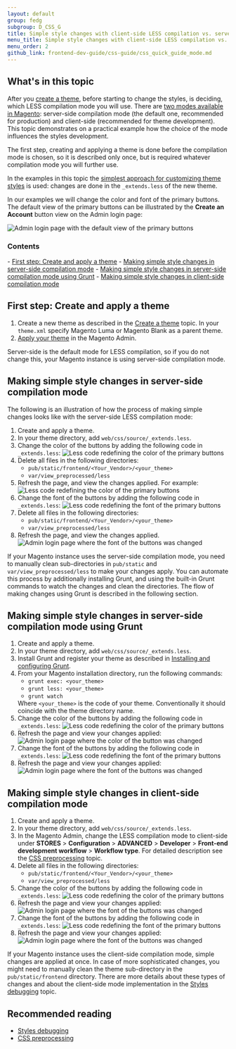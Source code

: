 ```yaml
---
layout: default
group: fedg
subgroup: D_CSS_G
title: Simple style changes with client-side LESS compilation vs. server-side
menu_title: Simple style changes with client-side LESS compilation vs. server-side
menu_order: 2
github_link: frontend-dev-guide/css-guide/css_quick_guide_mode.md
---
```

<h2> What's in this topic </h2>

After you <a href="{{site.gdeurl}}frontend-dev-guide/themes/theme-create.html" target="_blank">create a theme</a>, before starting to change the styles, is deciding, which LESS compilation mode you will use. There are <a href="{{site.gdeurl}}frontend-dev-guide/css-topics/css-preprocess.html#LESS compilation modes" target="_blank">two modes available in Magento</a>: server-side compilation mode (the default one, recommended for production) and client-side (recommended for theme development). 
This topic demonstrates on a practical example how the choice of the mode influences the styles development.

The first step, creating and applying a theme is done before the compilation mode is chosen, so it is described only once, but is required whatever compilation mode you will further use.

In the examples in this topic the <a href="{{site.gdeurl}}frontend-dev-guide/css-guide/css_quick_guide_approach.html#simple_extend">simplest approach for customizing theme styles</a> is used: changes are done in the `_extends.less` of the new theme. 

In our examples we will change the color and font of the primary buttons. The default view of the primary buttons can be illustrated by the **Create an Account** button view on the Admin login page:

<img src="{{site.baseurl}}common/images/extend_less_screenshot0.png" alt="Admin login page with the default view of the primary buttons">

<h3>Contents</h3>
- <a href="#first_step">First step: Create and apply a theme</a>
- <a href="#server-side">Making simple style changes in server-side compilation mode</a>
- <a href="#server-side-grunt">Making simple style changes in server-side compilation mode using Grunt</a>
- <a href="#client-side">Making simple style changes in client-side compilation mode</a>

<h2 id="first_step">First step: Create and apply a theme</h2>

1. Create a new theme as described in the <a href="{{site.gdeurl}}frontend-dev-guide/themes/theme-create.html" target="_blank">Create a theme</a> topic. In your `theme.xml` specify Magento Luma or Magento Blank as a parent theme.
2. <a href="{{site.gdeurl}}frontend-dev-guide/themes/theme-apply.html#theme-apply-apply">Apply your theme</a> in the Magento Admin.

Server-side is the default mode for LESS compilation, so if you do not change this, your Magento instance is using server-side compilation mode. 

<h2 id="server-side">Making simple style changes in server-side compilation mode</h2>

The following is an illustration of how the process of making simple changes looks like with the server-side LESS compilation mode:
<ol>
<li>Create and apply a theme.</li>
<li>In your theme directory, add <code>web/css/source/_extends.less</code>.</li>
<li>Change the color of the buttons by adding the following code in <code>_extends.less</code>:

<img src="{{ site.baseurl }}common/images/extend_less_code_1.png" alt="Less code redefining the color of the primary buttons">
<li>Delete all files in the following directories:
<ul>
<li><code>pub/static/frontend/&lt;Your_Vendor&gt;/&lt;your_theme&gt;</code></li>
<li><code>var/view_preprocessed/less</code></li>
</ul>
</li>
<li>Refresh the page, and view the changes applied. For example:

<img src="{{ site.baseurl }}common/images/extend_less_screenshot1.png" alt="Less code redefining the color of the primary buttons">
</li>
<li>Change the font of the buttons by adding the following code in <code>_extends.less</code>:

<img src="{{ site.baseurl }}common/images/extend_less_code_2.png" alt="Less code redefining the font of the primary buttons">
</li>
<li>Delete all files in the following directories:
<ul>
<li><code>pub/static/frontend/&lt;Your_Vendor&gt;/&lt;your_theme&gt;</code></li>
<li><code>var/view_preprocessed/less</code> </li>
</ul>
</li>
<li>Refresh the page, and view the changes applied. 

<img src="{{ site.baseurl }}common/images/extend_less_screenshot2.png" alt="Admin login page where the font of the buttons was changed">
</li>
</ol>
If your Magento instance uses the server-side compilation mode, you need to manually clean sub-directories in <code>pub/static</code> and <code>var/view_preprocessed/less</code> to make your changes apply. You can automate this process by additionally installing Grunt, and using the built-in Grunt commands to watch the changes and clean the directories. The flow of making changes using Grunt is described in the following section.

<h2 id="server-side-grunt">Making simple style changes in server-side compilation mode using Grunt</h2>

<ol>
<li>Create and apply a theme. </li>
<li>In your theme directory, add <code>web/css/source/_extends.less</code>.</li>
<li>Install Grunt and register your theme as described in <a href="{{site.gdeurl}}frontend-dev-guide/css-topics/css_debug.html#grunt_prereq" target="_blank">Installing and configuring Grunt</a>.</li>
<li>From your Magento installation directory, run the following commands:
<ul>
<li><code>grunt exec: &lt;your_theme&gt;</code></li>
<li><code>grunt less: &lt;your_theme&gt;</code></li>
<li><code>grunt watch</code></li>
</ul>
Where <code>&lt;your_theme&gt;</code> is the code of your theme. Conventionally it should coincide with the theme directory name.
</li>
<li>Change the color of the buttons by adding the following code in <code>_extends.less</code>:
<img src="{{ site.baseurl }}common/images/extend_less_code_1.png" alt="Less code redefining the color of the primary buttons">
</li>
<li>Refresh the page and view your changes applied:
<img src="{{ site.baseurl }}common/images/extend_less_screenshot1.png" alt="Admin login page where the color of the button was changed">
</li>
<li>Change the font of the buttons by adding the following code in <code>_extends.less</code>:
<img src="{{ site.baseurl }}common/images/extend_less_code_2.png" alt="Less code redefining the font of the primary buttons">
</li>
<li>Refresh the page and view your changes applied:
<img src="{{ site.baseurl }}common/images/extend_less_screenshot2.png" alt="Admin login page where the font of the buttons was changed">
</li>
</ol>

<h2 id="client-side">Making simple style changes in client-side compilation mode</h2>

<ol>
<li>Create and apply a theme.</li>
<li>In your theme directory, add <code>web/css/source/_extends.less</code>.</li>
<li>In the Magento Admin, change the LESS compilation mode to client-side under <b>STORES</b> > <b>Configuration</b> > <b>ADVANCED</b> > <b>Developer</b> > <b>Front-end development workflow</b> > <b>Workflow type</b>. For detailed description see the <a href="{{site.gdeurl}}frontend-dev-guide/css-topics/css-preprocess.html#less_modes">CSS preprocessing</a> topic.</li>
<li>Delete all files in the following directories:
<ul>
<li><code>pub/static/frontend/&lt;Your_Vendor&gt;/&lt;your_theme&gt;</code></li>
<li><code>var/view_preprocessed/less</code></li>
</ul>
</li>
<li>Change the color of the buttons by adding the following code in <code>_extends.less</code>:

<img src="{{ site.baseurl }}common/images/extend_less_code_1.png" alt="Less code redefining the color of the primary buttons">
</li>
<li>Refresh the page and view your changes applied:

<img src="{{ site.baseurl }}common/images/extend_less_screenshot1.png" alt="Admin login page where the font of the buttons was changed">
</li>
<li>Change the font of the buttons by adding the following code in <code>_extends.less</code>:

<img src="{{ site.baseurl }}common/images/extend_less_code_2.png" alt="Less code redefining the font of the primary buttons">
</li>
<li>Refresh the page and view your changes applied:

<img src="{{ site.baseurl }}common/images/extend_less_screenshot2.png" alt="Admin login page where the font of the buttons was changed">
</li>
</ol>

If your Magento instance uses the client-side compilation mode, simple changes are applied at once. In case of more sophisticated changes, you might need to manually clean the theme sub-directory in the <code>pub/static/frontend</code> directory. There are more details about these types of changes and about the client-side mode implementation in the <a href="{{site.gdeurl}}frontend-dev-guide/css-topics/css_debug.html#css_debug_client" target="_blank">Styles debugging</a> topic.

<h2>Recommended reading</h2>
<ul>
<li><a href="{{site.gdeurl}}frontend-dev-guide/css-topics/css_debug.html" target="_blank">Styles debugging</a></li>
<li><a href="{{site.gdeurl}}frontend-dev-guide/css-topics/css-preprocess.html" target="_blank">CSS preprocessing</a></li>
</ul>
